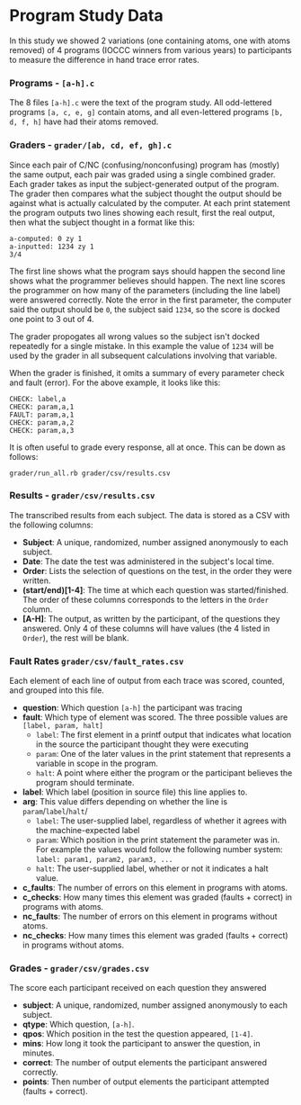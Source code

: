 # Program Study Data

In this study we showed 2 variations (one containing atoms, one with atoms removed) of 4 programs (IOCCC winners from various years) to participants to measure the difference in hand trace error rates.

### Programs - `[a-h].c`

The 8 files `[a-h].c` were the text of the program study. All odd-lettered programs `[a, c, e, g]` contain atoms, and all even-lettered programs `[b, d, f, h]` have had their atoms removed.

### Graders - `grader/[ab, cd, ef, gh].c`

Since each pair of C/NC (confusing/nonconfusing) program has (mostly) the same output, each pair was graded using a single combined grader.
Each grader takes as input the subject-generated output of the program. The grader then compares what the subject thought the output should be against what is actually calculated by the computer. At each print statement the program outputs two lines showing each result, first the real output, then what the subject thought in a format like this:

    a-computed: 0 zy 1
    a-inputted: 1234 zy 1
    3/4

The first line shows what the program says should happen the second line shows what the programmer believes should happen. The next line scores the programmer on how many of the parameters (including the line label) were answered correctly. Note the error in the first parameter, the computer said the output should be `0`, the subject said `1234`, so the score is docked one point to 3 out of 4.

The grader propogates all wrong values so the subject isn't docked repeatedly for a single mistake. In this example the value of `1234` will be used by the grader in all subsequent calculations involving that variable.

When the grader is finished, it omits a summary of every parameter check and fault (error). For the above example, it looks like this:

    CHECK: label,a
    CHECK: param,a,1
    FAULT: param,a,1
    CHECK: param,a,2
    CHECK: param,a,3

It is often useful to grade every response, all at once. This can be down as follows:

    grader/run_all.rb grader/csv/results.csv


### Results - `grader/csv/results.csv`

The transcribed results from each subject. The data is stored as a CSV with the following columns:

* **Subject**: A unique, randomized, number assigned anonymously to each subject.
* **Date**: The date the test was administered in the subject's local time.
* **Order**: Lists the selection of questions on the test, in the order they were written.
* **(start/end)[1-4]**: The time at which each question was started/finished. The order of these columns corresponds to the letters in the `Order` column.
* **[A-H]**: The output, as written by the participant, of the questions they answered. Only 4 of these columns will have values (the 4 listed in `Order`), the rest will be blank.

### Fault Rates `grader/csv/fault_rates.csv`

Each element of each line of output from each trace was scored, counted, and grouped into this file.

* **question**: Which question `[a-h]` the participant was tracing
* **fault**: Which type of element was scored. The three possible values are `[label, param, halt]`
  * `label`: The first element in a printf output that indicates what location in the source the participant thought they were executing
  * `param`: One of the later values in the print statement that represents a variable in scope in the program.
  * `halt`: A point where either the program or the participant believes the program should terminate.
* **label**: Which label (position in source file) this line applies to.
* **arg**: This value differs depending on whether the line is `param`/`label`/`halt`/
  * `label`: The user-supplied label, regardless of whether it agrees with the machine-expected label
  * `param`: Which position in the print statement the parameter was in. For example the values would follow the following number system: `label: param1, param2, param3, ...`
  * `halt`: The user-supplied label, whether or not it indicates a halt value.
* **c_faults**: The number of errors on this element in programs with atoms.
* **c_checks**: How many times this element was graded (faults + correct) in programs with atoms.
* **nc_faults**: The number of errors on this element in programs without atoms.
* **nc_checks**: How many times this element was graded (faults + correct) in programs without atoms.

### Grades - `grader/csv/grades.csv`

The score each participant received on each question they answered

* **subject**: A unique, randomized, number assigned anonymously to each subject.
* **qtype**: Which question, `[a-h]`.
* **qpos**: Which position in the test the question appeared, `[1-4]`.
* **mins**: How long it took the participant to answer the question, in minutes.
* **correct**: The number of output elements the participant answered correctly.
* **points**: Then number of output elements the participant attempted (faults + correct).
